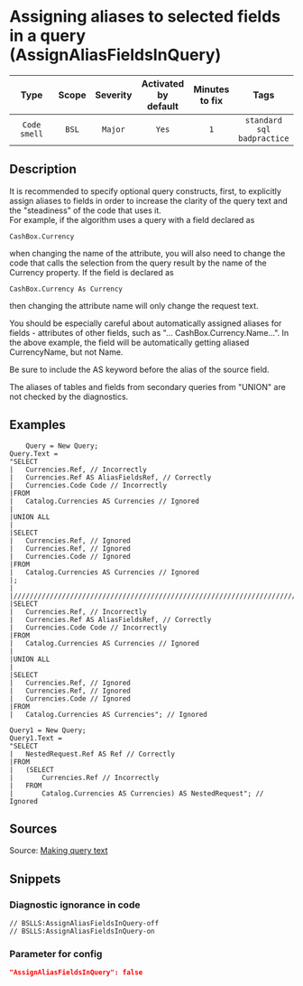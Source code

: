 # Assigning aliases to selected fields in a query (AssignAliasFieldsInQuery)

|      Type      |    Scope    | Severity |    Activated<br>by default    |    Minutes<br>to fix    |                       Tags                       |
|:-------------:|:-----------------------------:|:--------:|:------------------------------:|:-----------------------------------:|:------------------------------------------------:|
| `Code smell` |             `BSL`             | `Major` |              `Yes`              |                 `1`                 |       `standard`<br>`sql`<br>`badpractice`       |

<!-- Блоки выше заполняются автоматически, не трогать -->
## Description
<!-- Описание диагностики заполняется вручную. Необходимо понятным языком описать смысл и схему работу -->

It is recommended to specify optional query constructs, first, to explicitly assign aliases to fields in order to increase the clarity of the query text and the "steadiness" of the code that uses it.  
For example, if the algorithm uses a query with a field declared as

```bsl
CashBox.Currency
```
when changing the name of the attribute, you will also need to change the code that calls the selection from the query result by the name of the Currency property. If the field is declared as

```bsl
CashBox.Currency As Currency
```
then changing the attribute name will only change the request text.

You should be especially careful about automatically assigned aliases for fields - attributes of other fields, such as "... CashBox.Currency.Name...". In the above example, the field will be automatically getting aliased CurrencyName, but not Name.

Be sure to include the AS keyword before the alias of the source field.

The aliases of tables and fields from secondary queries from "UNION" are not checked by the diagnostics.

## Examples
<!-- В данном разделе приводятся примеры, на которые диагностика срабатывает, а также можно привести пример, как можно исправить ситуацию -->

```bsl   
    Query = New Query;
Query.Text =
"SELECT
|   Currencies.Ref, // Incorrectly
|   Currencies.Ref AS AliasFieldsRef, // Correctly
|   Currencies.Code Code // Incorrectly
|FROM
|   Catalog.Currencies AS Currencies // Ignored
|
|UNION ALL
|
|SELECT
|   Currencies.Ref, // Ignored
|   Currencies.Ref, // Ignored
|   Currencies.Code // Ignored
|FROM
|   Catalog.Currencies AS Currencies // Ignored
|;
|
|////////////////////////////////////////////////////////////////////////////////
|SELECT
|   Currencies.Ref, // Incorrectly
|   Currencies.Ref AS AliasFieldsRef, // Correctly
|   Currencies.Code Code // Incorrectly
|FROM
|   Catalog.Currencies AS Currencies // Ignored
|
|UNION ALL
|
|SELECT
|   Currencies.Ref, // Ignored
|   Currencies.Ref, // Ignored
|   Currencies.Code // Ignored
|FROM
|   Catalog.Currencies AS Currencies"; // Ignored

Query1 = New Query;
Query1.Text =
"SELECT
|   NestedRequest.Ref AS Ref // Correctly
|FROM
|   (SELECT
|       Currencies.Ref // Incorrectly
|   FROM
|       Catalog.Currencies AS Currencies) AS NestedRequest"; // Ignored 
```

## Sources
<!-- Необходимо указывать ссылки на все источники, из которых почерпнута информация для создания диагностики -->
Source: [Making query text](https://its.1c.ru/db/v8std#content:437:hdoc)
<!-- Примеры источников

* Источник: [Стандарт: Тексты модулей](https://its.1c.ru/db/v8std#content:456:hdoc)
* Полезная информация: [Отказ от использования модальных окон](https://its.1c.ru/db/metod8dev#content:5272:hdoc)
* Источник: [Cognitive complexity, ver. 1.4](https://www.sonarsource.com/docs/CognitiveComplexity.pdf) -->

## Snippets

<!-- Блоки ниже заполняются автоматически, не трогать -->
### Diagnostic ignorance in code

```bsl
// BSLLS:AssignAliasFieldsInQuery-off
// BSLLS:AssignAliasFieldsInQuery-on
```

### Parameter for config

```json
"AssignAliasFieldsInQuery": false
```
